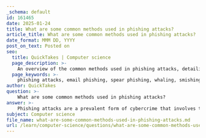 ```yaml
---
_schema: default
id: 161465
date: 2025-01-24
title: What are some common methods used in phishing attacks?
article_title: What are some common methods used in phishing attacks?
date_format: MMM DD, YYYY
post_on_text: Posted on
seo:
  title: QuickTakes | Computer science
  page_description: >-
    An overview of the common methods used in phishing attacks, detailing various techniques cybercriminals employ to deceive individuals into revealing sensitive information and emphasizing the importance of cybersecurity awareness.
  page_keywords: >-
    phishing attacks, email phishing, spear phishing, whaling, smishing, vishing, clone phishing, website spoofing, malware delivery, cybersecurity awareness
author: QuickTakes
question: >-
    What are some common methods used in phishing attacks?
answer: >-
    Phishing attacks are a prevalent form of cybercrime that involves tricking individuals into revealing sensitive information, such as usernames, passwords, and credit card details. Here are some common methods used in phishing attacks:\n\n1. **Email Phishing**: This is the most common type of phishing attack. Cybercriminals send emails that appear to be from legitimate sources, such as banks or well-known companies, asking recipients to click on links or provide sensitive information. These emails often contain urgent messages that create a sense of fear or urgency, prompting quick action.\n\n2. **Spear Phishing**: Unlike general phishing attacks, spear phishing targets specific individuals or organizations. Attackers gather personal information about their targets to craft highly personalized messages that are more likely to deceive the victim.\n\n3. **Whaling**: This is a type of spear phishing that specifically targets high-profile individuals, such as executives or senior management. The goal is often to steal sensitive information or gain access to corporate networks.\n\n4. **Smishing**: This method involves sending phishing messages via SMS (text messages). Cybercriminals may send texts that appear to be from legitimate sources, prompting recipients to click on malicious links or provide personal information.\n\n5. **Vishing**: Voice phishing, or vishing, involves phone calls where attackers impersonate legitimate organizations to extract sensitive information from victims. They may use caller ID spoofing to make it appear as though they are calling from a trusted source.\n\n6. **Clone Phishing**: In this method, attackers create a nearly identical copy of a legitimate email that the victim has previously received. They replace the original links with malicious ones and resend the email, hoping the victim will not notice the difference.\n\n7. **Website Spoofing**: Cybercriminals create fake websites that closely resemble legitimate ones. Victims may be directed to these sites through phishing emails or ads, where they are prompted to enter sensitive information.\n\n8. **Malware Delivery**: Some phishing attacks may include attachments or links that, when clicked, download malware onto the victim's device. This malware can then be used to steal information or gain unauthorized access to systems.\n\nUnderstanding these methods is crucial for individuals and organizations to implement effective cybersecurity measures and protect against phishing attacks. Regular training and awareness programs can help users recognize and avoid potential phishing attempts.
subject: Computer science
file_name: what-are-some-common-methods-used-in-phishing-attacks.md
url: /learn/computer-science/questions/what-are-some-common-methods-used-in-phishing-attacks
---
```


&nbsp;